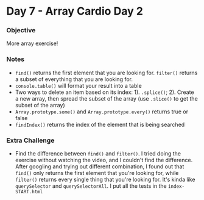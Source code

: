# Day 7 - Array Cardio Day 2
### Objective
More array exercise!

### Notes
- `find()` returns the first element that you are looking for. `filter()` returns a subset of everything that you are looking for.
- `console.table()` will format your result into a table
- Two ways to delete an item based on its index: 1). `.splice()`; 2). Create a new array, then spread the subset of the array (use `.slice()` to get the subset of the array)
- `Array.prototype.some()` and `Array.prototype.every()` returns true or false 
- `findIndex()` returns the index of the element that is being searched

### Extra Challenge
- Find the difference between `find()` and `filter()`. I tried doing the exercise without watching the video, and I couldn't find the difference. After googling and trying out different combination, I found out that `find()` only returns the first element that you're looking for, while `filter()` returns every single thing that you're looking for. It's kinda like `querySelector` and `querySelectorAll`. I put all the tests in the `index-START.html`
